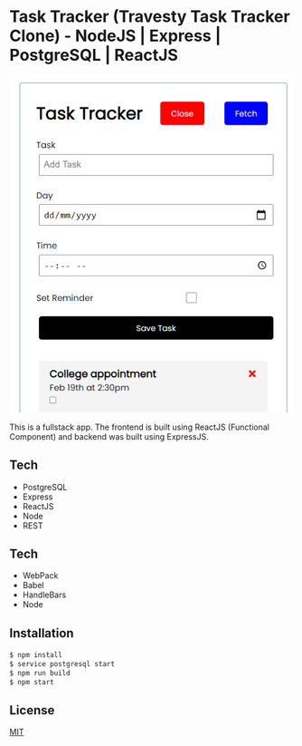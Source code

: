 # Task Tracker (Travesty Task Tracker Clone) - NodeJS | Express | PostgreSQL | ReactJS

![Page Snapshot](./public/images/task_snap.PNG)

This is a fullstack app. The frontend is built using ReactJS (Functional Component) and backend was built using ExpressJS.

## Tech
* PostgreSQL
* Express
* ReactJS
* Node
* REST

## Tech
* WebPack
* Babel
* HandleBars
* Node

## Installation

```
$ npm install
$ service postgresql start
$ npm run build
$ npm start

```

## License
[MIT](https://choosealicense.com/licenses/mit/)